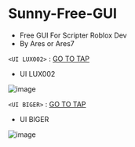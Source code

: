 # Sunny-Free-GUI

- Free GUI For Scripter Roblox Dev
- By Ares or Ares7
  
`<UI LUX002>` : [GO TO TAP](https://github.com/aresZee7/Sunny-Free-GUI/blob/main/Tap/Lux002.md)
- UI LUX002

![image](https://github.com/user-attachments/assets/0633cdf2-e504-411d-8b4e-e28cb4ae9f4a)

`<UI BIGER>` : [GO TO TAP](https://github.com/aresZee7/Sunny-Free-GUI/blob/main/Tap/Biger.md)
- UI BIGER

![image](https://github.com/user-attachments/assets/94d6d9d0-28cf-4550-80d1-c4401683cbf2)
